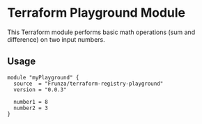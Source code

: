# Terraform Playground Module

This Terraform module performs basic math operations (sum and difference) on two input numbers.

## Usage

```hcl
module "myPlayground" {
  source  = "Frunza/terraform-registry-playground"
  version = "0.0.3"

  number1 = 8
  number2 = 3
}
```
